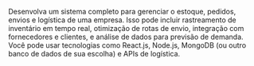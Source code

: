 Desenvolva um sistema completo para gerenciar o estoque, pedidos, envios e logística de uma empresa. Isso pode incluir rastreamento de inventário em tempo real, otimização de rotas de envio, integração com fornecedores e clientes, e análise de dados para previsão de demanda. Você pode usar tecnologias como React.js, Node.js, MongoDB (ou outro banco de dados de sua escolha) e APIs de logística.
